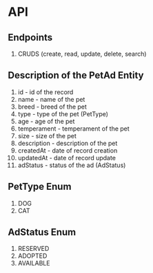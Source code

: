 # API

## Endpoints

1. CRUDS (create, read, update, delete, search)

## Description of the PetAd Entity

1. id - id of the record
2. name - name of the pet
3. breed - breed of the pet
4. type - type of the pet (PetType)
5. age - age of the pet
6. temperament - temperament of the pet
7. size - size of the pet
8. description - description of the pet
9. createdAt - date of record creation
10. updatedAt - date of record update
11. adStatus - status of the ad (AdStatus)

## PetType Enum

1. DOG
2. CAT

## AdStatus Enum

1. RESERVED
2. ADOPTED
3. AVAILABLE